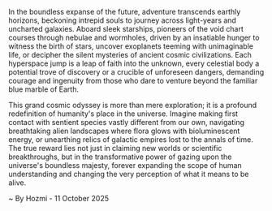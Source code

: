 
In the boundless expanse of the future, adventure transcends earthly horizons, beckoning intrepid souls to journey across light-years and uncharted galaxies. Aboard sleek starships, pioneers of the void chart courses through nebulae and wormholes, driven by an insatiable hunger to witness the birth of stars, uncover exoplanets teeming with unimaginable life, or decipher the silent mysteries of ancient cosmic civilizations. Each hyperspace jump is a leap of faith into the unknown, every celestial body a potential trove of discovery or a crucible of unforeseen dangers, demanding courage and ingenuity from those who dare to venture beyond the familiar blue marble of Earth.

This grand cosmic odyssey is more than mere exploration; it is a profound redefinition of humanity's place in the universe. Imagine making first contact with sentient species vastly different from our own, navigating breathtaking alien landscapes where flora glows with bioluminescent energy, or unearthing relics of galactic empires lost to the annals of time. The true reward lies not just in claiming new worlds or scientific breakthroughs, but in the transformative power of gazing upon the universe's boundless majesty, forever expanding the scope of human understanding and changing the very perception of what it means to be alive.

~ By Hozmi - 11 October 2025
